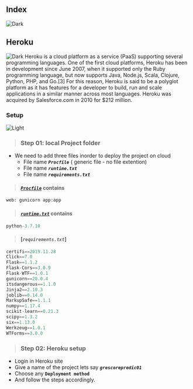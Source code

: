 ## Index
![Dark](https://user-images.githubusercontent.com/12748752/126914729-75e0fed5-fdaa-4216-81c8-719340e80694.png)

## Heroku 
![Dark](https://user-images.githubusercontent.com/12748752/126914729-75e0fed5-fdaa-4216-81c8-719340e80694.png)
Heroku is a cloud platform as a service (PaaS) supporting several programming languages. One of the first cloud platforms, Heroku has been in development since June 2007, when it supported only the Ruby programming language, but now supports Java, Node.js, Scala, Clojure, Python, PHP, and Go.[3] For this reason, Heroku is said to be a polyglot platform as it has features for a developer to build, run and scale applications in a similar manner across most languages. Heroku was acquired by Salesforce.com in 2010 for $212 million.

### Setup
![Light](https://user-images.githubusercontent.com/12748752/126914730-b5b13ba9-4d20-4ebf-b0ed-231af4c8b984.png)
> ### Step 01: local Project folder
* We need to add three files inorder to deploy the project on cloud
  * File name **_`Procfile`_** ( generic file - no file extention)
  * File name **_`runtime.txt`_**
  * File name **_`requirements.txt`_**
> #### [**_`Procfile`_**](https://github.com/iAmKankan/Data-Gathering-And-Preprocessing/blob/main/Deployment/Procfile) contains
```python
web: gunicorn app:app
```

> #### [**_`runtime.txt`_**](https://github.com/iAmKankan/Data-Gathering-And-Preprocessing/blob/main/Deployment/runtime.txt) contains
```python
python-3.7.10
```
> #### [**_`requirements.txt`_**]
```Python
certifi==2019.11.28
Click==7.0
Flask==1.1.2
Flask-Cors==3.0.9
Flask-WTF==1.0.1
gunicorn==20.0.4
itsdangerous==1.1.0
Jinja2==2.10.3
joblib==0.14.0
MarkupSafe==1.1.1
numpy==1.17.4
scikit-learn==0.21.3
scipy==1.3.2
six==1.13.0
Werkzeug==1.0.1
WTForms==3.0.0
```
> ### Step 02: Heroku setup
* Login in Heroku site 
* Give a  name of the project lets say **_`grescorepredic01`_**
* Choose any **`Deployment method`**
* And follow the steps accordingly.

